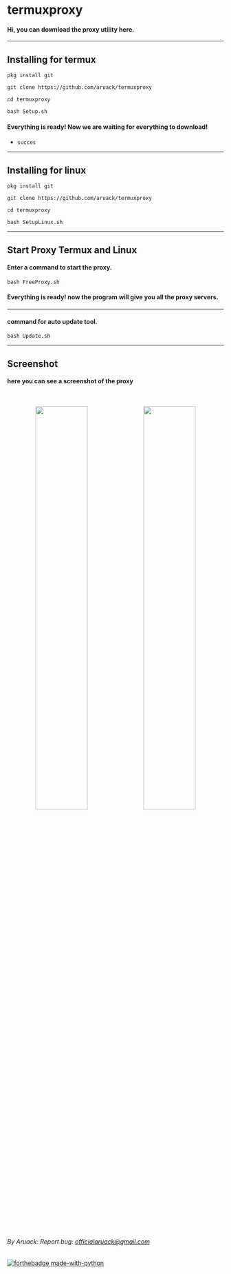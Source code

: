 # termuxproxy

#### Hi, you can download the proxy utility here.

---

## Installing for termux

```
pkg install git
```

```
git clone https://github.com/aruack/termuxproxy
```
```
cd termuxproxy
```

```
bash Setup.sh
```

#### Everything is ready! Now we are waiting for everything to download!

 * `succes`

---
## Installing for linux

```
pkg install git
```

```
git clone https://github.com/aruack/termuxproxy
``` 

```
cd termuxproxy
```

```
bash SetupLinux.sh
```

---
## Start Proxy Termux and Linux

#### Enter a command to start the proxy.

```
bash FreeProxy.sh
```

#### Everything is ready!  now the program will give you all the proxy servers.
----
#### command for auto update tool.

```
bash Update.sh
```

---
## Screenshot

#### here you can see a screenshot of the proxy

<br>
<p align="center">
<img width="49.0%" src="https://raw.githubusercontent.com/aruack/aruack.menu.io/master/img/IMG_20210522_110125.jpg"/> 
<img width="49.0%" src="https://raw.githubusercontent.com/aruack/aruack.menu.io/master/img/IMG_20210522_110043.jpg"/>
</p>


###### By Aruack: Report bug: officialaruack@gmail.com
[![forthebadge made-with-python](http://ForTheBadge.com/images/badges/made-with-python.svg)](https://www.python.org/)<br/><br/>


